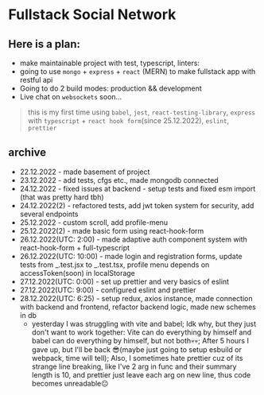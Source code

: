# Fullstack Social Network

## Here is a plan:

- make maintainable project with test, typescript, linters:
- going to use `mongo` + `express` + `react` (MERN) to make fullstack app with restful api
- Going to do 2 build modes: production && development
- Live chat on `websockets` soon...

> this is my first time using `babel`, `jest`, `react-testing-library`, `express` with `typescript` + `react hook form`(since 25.12.2022), `eslint`, `prettier`

## archive

- 22.12.2022 - made basement of project
- 23.12.2022 - add tests, cfgs etc., made mongodb connected
- 24.12.2022 - fixed issues at backend - setup tests and fixed esm import (that was pretty hard tbh)
- 24.12.2022(2) - refactored tests, add jwt token system for security, add several endpoints
- 25.12.2022 - custom scroll, add profile-menu
- 25.12.2022(2) - made basic form using react-hook-form
- 26.12.2022(UTC: 2:00) - made adaptive auth component system with react-hook-form + full-typescript
- 26.12.2022(UTC: 10:00) - made login and registration forms, update tests from _.test.jsx to _.test.tsx, profile menu depends on accessToken(soon) in localStorage
- 27.12.2022(UTC: 0:00) - set up prettier and very basics of eslint
- 27.12.2022(UTC: 9:00) - configured eslint and prettier
- 28.12.2022(UTC: 6:25) - setup redux, axios instance, made connection with backend and frontend, refactor backend logic, made new schemes in db
  - yesterday I was struggling with vite and babel; Idk why, but they just don't want to work together: Vite can do everything by himself and babel can do everything by himself, but not both💀💀; After 5 hours I gave up, but I'll be back 😎(maybe just going to setup esbuild or webpack, time will tell); Also, I sometimes hate prettier cuz of its strange line breaking, like I've 2 arg in func and their summary length is 10, and prettier just leave each arg on new line, thus code becomes unreadable😐